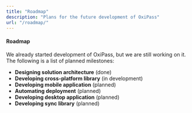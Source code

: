 ```yaml
---
title: "Roadmap"
description: "Plans for the future development of OxiPass"
url: "/roadmap/"
---
```


#### **Roadmap**

We already started development of OxiPass, but we are still working on it. 
The following is a list of planned milestones:

- **Designing solution architecture** (done)
- **Developing cross-platform library** (in development)
- **Developing mobile application** (planned)
- **Automating deployment** (planned)
- **Developing desktop application** (planned)
- **Developing sync library** (planned)
